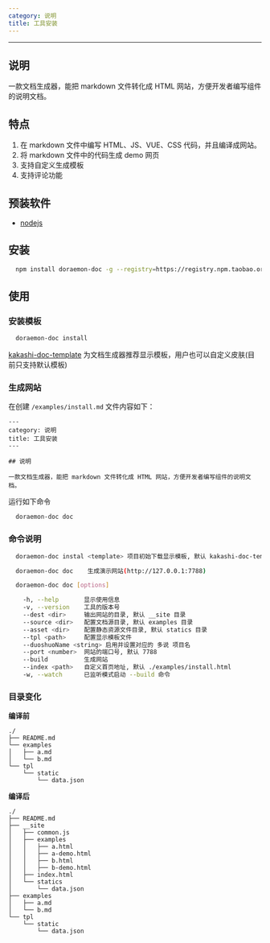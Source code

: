 ```yaml
---
category: 说明
title: 工具安装
---
```

---

## 说明

一款文档生成器，能把 markdown 文件转化成 HTML 网站，方便开发者编写组件的说明文档。

## 特点
1. 在 markdown 文件中编写 HTML、JS、VUE、CSS 代码，并且编译成网站。
2. 将 markdown 文件中的代码生成 demo 网页
3. 支持自定义生成模板
4. 支持评论功能

## 预装软件

- [nodejs](http://nodejs.org/)

## 安装

```bash
  npm install doraemon-doc -g --registry=https://registry.npm.taobao.org
```

## 使用

### 安装模板
```bash
  doraemon-doc install
```
[kakashi-doc-template](https://github.com/v-kakashi/kakashi-doc-template) 为文档生成器推荐显示模板，用户也可以自定义皮肤(目前只支持默认模板)

### 生成网站

在创建 `/examples/install.md` 文件内容如下：

```
---
category: 说明
title: 工具安装
---

## 说明

一款文档生成器，能把 markdown 文件转化成 HTML 网站，方便开发者编写组件的说明文档。
```

运行如下命令

```bash
  doraemon-doc doc
```


### 命令说明

```bash
  doraemon-doc instal <template> 项目初始下载显示模板, 默认 kakashi-doc-template

  doraemon-doc doc    生成演示网站(http://127.0.0.1:7788)

  doraemon-doc doc [options]

    -h, --help       显示使用信息
    -v, --version    工具的版本号
    --dest <dir>     输出网站的目录, 默认 __site 目录
    --source <dir>   配置文档源目录, 默认 examples 目录
    --asset <dir>    配置静态资源文件目录, 默认 statics 目录
    --tpl <path>     配置显示模板文件
    --duoshuoName <string> 启用并设置对应的 多说 项目名
    --port <number>  网站的端口号, 默认 7788
    --build          生成网站
    --index <path>   自定义首页地址, 默认 ./examples/install.html
    -w, --watch      已监听模式启动 --build 命令
```

### 目录变化

**编译前**
```
./
├── README.md
└── examples
│   ├── a.md
│   └── b.md
└── tpl
    └── static
        └── data.json
```

**编译后**
```
./
├── README.md
├── __site
│   ├── common.js
│   ├── examples
│   │   ├── a.html
│   │   ├── a-demo.html
│   │   ├── b.html
│   │   ├── b-demo.html
│   ├── index.html
│   └── statics
│       └── data.json
├── examples
│   ├── a.md
│   └── b.md
└── tpl
    └── static
        └── data.json
```
